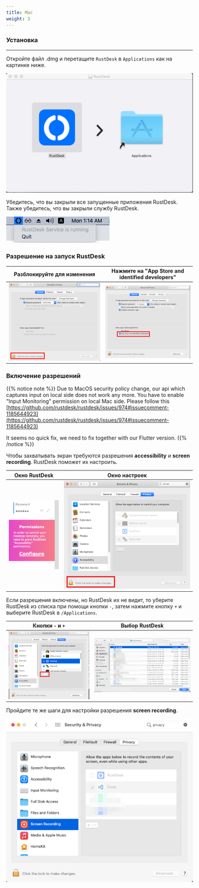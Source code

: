 ```yaml
---
title: Mac 
weight: 3
---
```


### Установка
------

Откройте файл .dmg и перетащите `RustDesk` в `Applications` как на картинке ниже.

![](images/dmg.png)

Убедитесь, что вы закрыли все запущенные приложения RustDesk. Также убедитесь, что вы закрыли службу RustDesk.

![](images/tray.png)

### Разрешение на запуск RustDesk

| Разблокируйте для изменения | Нажмите на "App Store and identified developers" |
| ---- | ---- |
|![](images/allow2.png)|![](images/allow.png)|

### Включение разрешений

{{% notice note %}}
Due to MacOS security policy change, our api which captures input on local side does not work any
more. You have to enable "Input Monitoring" permission on local Mac side.
Please follow this
[https://github.com/rustdesk/rustdesk/issues/974#issuecomment-1185644923](https://github.com/rustdesk/rustdesk/issues/974#issuecomment-1185644923)

It seems no quick fix, we need to fix together with our Flutter version.
{{% /notice %}}

Чтобы захватывать экран требуются разрешения **accessibility** и **screen recording**. RustDesk поможет их настроить.

| Окно RustDesk | Окно настроек |
| ---- | ---- |
|![](images/acc.png)|![](images/acc3.png?v2)|

Если разрешения включены, но RustDesk их не видит, то уберите RustDesk из списка при помощи кнопки `-`, затем нажмите кнопку `+` и выберите RustDesk в `/Applications`.

| Кнопки `-` и `+` | Выбор RustDesk |
| ---- | ---- |
|![](images/acc2.png)|![](images/add.png?v2)|

Пройдите те же шаги для настройки разрешения **screen recording**.

![](images/screen.png?v2)
